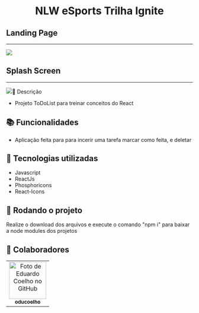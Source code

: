 <h1 align="center">NLW eSports Trilha Ignite</h1>

## Landing Page
<hr />
<img src="screenshot.jpg" />

## Splash Screen
<hr />
<img src="screenshot2.jpg" 

 
## :memo: Descrição
* Projeto ToDoList para treinar conceitos do React

## :books: Funcionalidades
* Aplicação feita para para incerir uma tarefa marcar como feita, e deletar
     
## :wrench: Tecnologias utilizadas
* Javascript
* ReactJs
* Phosphoricons
* React-Icons
     
## :rocket: Rodando o projeto
Realize o download dos arquivos e execute o comando "npm i" para baixar a node modules dos projetos

## :handshake: Colaboradores
<table>
  <tr>
    <td align="center">
      <a href="http://github.com/oducoelho">
        <img src="https://avatars.githubusercontent.com/u/104034703?v=4" width="100px;" alt="Foto de Eduardo Coelho no GitHub"/><br>
        <sub>
          <b>oducoelho</b>
        </sub>
      </a>
    </td>
  </tr>
</table>
